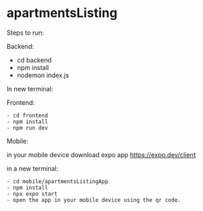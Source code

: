 # apartmentsListing
Steps to run:

Backend:

  - cd backend
  - npm install
  - nodemon index.js

In new terminal:

Frontend:

    - cd frontend
    - npm install
    - npm run dev

Mobile:

in your mobile device download expo app https://expo.dev/client  

in a new terminal:

    - cd mobile/apartmentsListingApp
    - npm install
    - npx expo start
    - open the app in your mobile device using the qr code.
